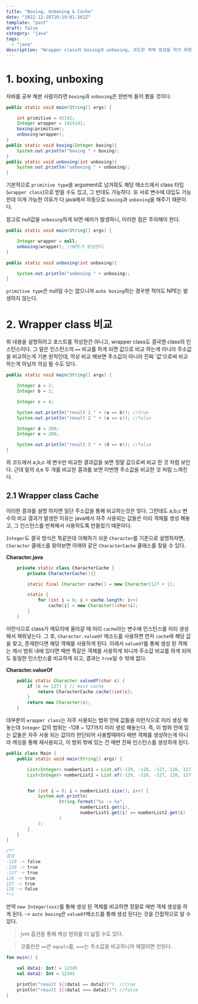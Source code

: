 ```yaml
---
title: "Boxing, Unboxing & Cache"
date: "2022-12-28T10:19:01.562Z"
template: "post"
draft: false
category: "java"
tags:
  - "java"
description: "Wrapper class의 boxing과 unboxing, 과도한 객체 생성을 막기 위한 캐싱 전략"
---
```


# 1. boxing, unboxing

자바를 공부 해본 사람이라면 `boxing`과 `unboxing`은 한번씩 들어 봤을 것이다.

```java
public static void main(String[] args) {

    int primitive = 42142;
    Integer wrapper = 1414141;
    boxing(primitive);
    unboxing(wrapper);
}
public static void boxing(Integer boxing){
    System.out.println("boxing " + boxing);
}
public static void unboxing(int unboxing){
    System.out.println("unboxing " + unboxing);
}
```

기본적으로 `primitive type`을 argument로 넘겨줘도 해당 메소드에서 class 타입(`wrapper class`)으로 받을 수도 있고, 그 반대도 가능하다. 또 서로 변수에 대입도 가능한데 이게 가능한 이유가 다 java에서 자동으로 `boxing`과 `unboxing`을 해주기 때문이다.

참고로 null값을 `unboxing`하게 되면 에러가 발생하니, 이러한 점은 주의해야 한다.

```java
public static void main(String[] args) {

    Integer wrapper = null;
    unboxing(wrapper); //NPE가 발생한다.
}

public static void unboxing(int unboxing){

    System.out.println("unboxing " + unboxing);
}
```

`primitive type`은 null일 수는 없으니까 `auto boxing`하는 경우엔 적어도 NPE는 발생하지 않는다.

# 2. Wrapper class 비교

위 내용을 설명하려고 포스트를 작성한건 아니고, wrapper class도 결국엔 class의 인스턴스이다. 그 말은 인스턴스의 `==` 비교를 하게 되면 값으로 비교 하는게 아니라 주소값을 비교하는게 기본 원칙인데, 막상 비교 해보면 주소값이 아니라 진짜 '값'으로써 비교 하는게 아닐까 의심 될 수도 있다.

```java
public static void main(String[] args) {

    Integer a = 2;
    Integer b = 2;

    Integer c = 4;

    System.out.println("result 1 " + (a == b)); //true
    System.out.println("result 2 " + (a == c)); //false

    Integer d = 200;
    Integer e = 200;

    System.out.println("result 3 " + (d == e)); //false
}
```

위 코드에서 a,b,c 세 변수만 비교한 결과값을 보면 정말 값으로써 비교 한 것 처럼 보인다. 근데 밑의 d,e 두 개를 비교한 결과를 보면 이번엔 주소값을 비교한 것 처럼 느껴진다.

## 2.1 Wrapper class Cache

이러한 결과를 설명 하자면 일단 주소값을 통해 비교하는것은 맞다. 그런데도 a,b,c 변수의 비교 결과가 발생한 이유는 java에서 자주 사용되는 값들은 미리 객체를 생성 해놓고, 그 인스턴스를 반복해서 사용하도록 만들었기 때문이다.

`Integer`도 결국 방식은 똑같은데 이해하기 쉬운 `Character`를 기준으로 설명하자면, `Character` 클래스를 찾아보면 아래와 같은 `CharacterCache` 클래스를 찾을 수 있다.

**Character.java**

```java
    private static class CharacterCache {
        private CharacterCache(){}

        static final Character cache[] = new Character[127 + 1];

        static {
            for (int i = 0; i < cache.length; i++)
                cache[i] = new Character((char)i);
        }
    }
```

이런식으로 class가 메모리에 올라갈 때 미리 `cache`라는 변수에 인스턴스를 미리 생성해서 채워넣는다. 그 후, `Character.valueOf` 메소드를 사용하면 먼저 `cache`에 해당 값을 찾고, 존재한다면 해당 객체를 사용하게 된다. 이래서 `valueOf`를 통해 생성 된 객체는 캐시 범위 내에 있다면 매번 똑같은 객체를 사용하게 되니까 주소값 비교를 하게 되어도 동일한 인스턴스를 비교하게 되고, 결과는 `true`일 수 밖에 없다.

**Character.valueOf**

```java
    public static Character valueOf(char c) {
        if (c <= 127) { // must cache
            return CharacterCache.cache[(int)c];
        }
        return new Character(c);
    }
```

대부분의 `wrapper class`는 자주 사용되는 범위 안에 값들을 이런식으로 미리 생성 해 놓는데 `Integer` 값의 범위는 -128 ~ 127까지 미리 생성 해놓는다. 즉, 이 범위 안에 있는 값들은 자주 사용 되는 값이라 판단되어 사용할때마다 매번 객체를 생성하는게 아니라 캐싱을 통해 재사용되고, 이 범위 밖에 있는 건 매번 진짜 인스턴스를 생성하게 된다.

```java
public class Main {
    public static void main(String[] args) {

        List<Integer> numberList1 = List.of(-129, -128, -127, 126, 127, 128);
        List<Integer> numberList2 = List.of(-129, -128, -127, 126, 127, 128);


        for (int i = 0; i < numberList1.size(); i++) {
            System.out.println(
                    String.format("%s -> %s",
                            numberList1.get(i),
                            numberList1.get(i) == numberList2.get(i)
                    )
            );
        }
    }
}

/**
결과
-129 -> false
-128 -> true
-127 -> true
126 -> true
127 -> true
128 -> false
**/
```

만약 `new Integer(xxx)`를 통해 생성 된 객체를 비교하면 정말로 매번 객체 생성을 하게 된다. -> `auto boxing`은 `valueOf`메소드를 통해 생성 된다는 것을 간접적으로 알 수 있다.

> jvm 옵션을 통해 캐싱 범위를 더 넓힐 수도 있다.

> 코틀린은 `==`은 `equals`를, `===`는 주소값을 비교하니까 헤깔리면 안된다.

```kotlin
fun main() {

    val data1: Int? = 12345
    val data2: Int = 12345

    println("result ${(data1 == data2)}")  //true
    println("result ${(data1 === data2)}") //false
}
```
